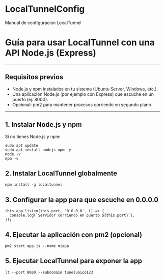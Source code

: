 # LocalTunnelConfig
Manual de configuracion LocalTunnel

# Guía para usar LocalTunnel con una API Node.js (Express)

---

## Requisitos previos

- Node.js y npm instalados en tu sistema (Ubuntu Server, Windows, etc.).
- Una aplicación Node.js (por ejemplo con Express) que escuche en un puerto (ej: 8000).
- Opcional: pm2 para mantener procesos corriendo en segundo plano.

---

## 1. Instalar Node.js y npm

Si no tienes Node.js y npm:

```
sudo apt update
sudo apt install nodejs npm -y
node -v
npm -v
```
## 2. Instalar LocalTunnel globalmente
```
npm install -g localtunnel

```
## 3. Configurar la app para que escuche en 0.0.0.0

```
this.app.listen(this.port, '0.0.0.0', () => {
  console.log(`Servidor corriendo en puerto ${this.port}`);
});
```
## 4. Ejecutar la aplicación con pm2 (opcional)

```
pm2 start app.js --name miapp
```

## 5. Ejecutar LocalTunnel para exponer la app

```
lt --port 8000 --subdomain tunelunico123
```

